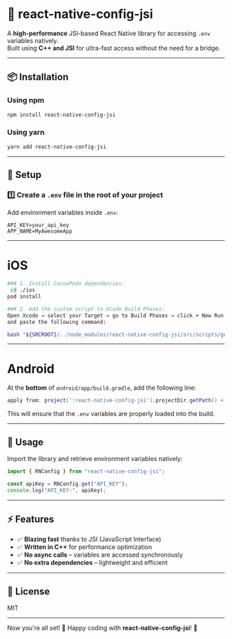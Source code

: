 # 🚀 react-native-config-jsi

A **high-performance** JSI-based React Native library for accessing `.env` variables natively.  
Built using **C++ and JSI** for ultra-fast access without the need for a bridge.

---

## 📦 Installation

### Using npm
```sh
npm install react-native-config-jsi
```

### Using yarn
```sh
yarn add react-native-config-jsi
```

---

## 🔧 Setup

### 1️⃣ Create a `.env` file in the root of your project

Add environment variables inside `.env`:
```
API_KEY=your_api_key
APP_NAME=MyAwesomeApp
```

---

# iOS
```bash
### 1. Install CocoaPods dependencies:
 cd ./ios
pod install

### 2. Add the custom script to Xcode Build Phases:
Open Xcode → select your Target → go to Build Phases → click + New Run Script Phase
and paste the following command:

bash "${SRCROOT}/../node_modules/react-native-config-jsi/src/scripts/generate-xcconfig.sh"


```

---

# Android
At the **bottom** of `android/app/build.gradle`, add the following line:

```gradle
apply from: project(':react-native-config-jsi').projectDir.getPath() + "/dotenv.gradle"
```

This will ensure that the `.env` variables are properly loaded into the build.

---

## 🚀 Usage

Import the library and retrieve environment variables natively:

```javascript
import { RNConfig } from "react-native-config-jsi";

const apiKey = RNConfig.get("API_KEY");
console.log("API_KEY:", apiKey);
```
---

## ⚡ Features
- ✅ **Blazing fast** thanks to JSI (JavaScript Interface)
- ✅ **Written in C++** for performance optimization
- ✅ **No async calls** – variables are accessed synchronously
- ✅ **No extra dependencies** – lightweight and efficient

---

## 📜 License
MIT

---

Now you're all set! 🎉 Happy coding with **react-native-config-jsi**! 🚀